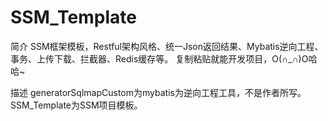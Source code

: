 # SSM_Template
简介
SSM框架模板，Restful架构风格、统一Json返回结果、Mybatis逆向工程、事务、上传下载、拦截器、Redis缓存等。
复制粘贴就能开发项目，O(∩_∩)O哈哈~

描述
generatorSqlmapCustom为mybatis为逆向工程工具，不是作者所写。
SSM_Template为SSM项目模板。